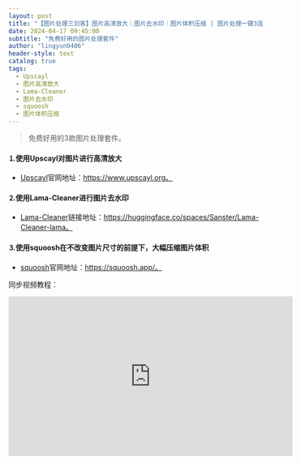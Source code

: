 ```yaml
---
layout: post
title: "【图片处理三剑客】图片高清放大｜图片去水印｜图片体积压缩 | 图片处理一键3连"
date: 2024-04-17 09:45:00
subtitle: "免费好用的图片处理套件"
author: "lingyun0406"
header-style: text
catalog: true
tags:
  - Upscayl
  - 图片高清放大
  - Lama-Cleaner
  - 图片去水印
  - squoosh
  - 图片体积压缩
---
```



> 免费好用的3款图片处理套件。



#### ⒈使用Upscayl对图片进行高清放大

+ [Upscayl](https://www.upscayl.org/)官网地址：https://www.upscayl.org。

#### ⒉使用Lama-Cleaner进行图片去水印

+ [Lama-Cleaner](https://huggingface.co/spaces/Sanster/Lama-Cleaner-lama)链接地址：https://huggingface.co/spaces/Sanster/Lama-Cleaner-lama。

#### ⒊使用squoosh在不改变图片尺寸的前提下，大幅压缩图片体积

+ [squoosh](https://squoosh.app/)官网地址：https://squoosh.app/。

同步视频教程：
<iframe width="560" height="315" src="https://www.youtube.com/embed/pjvjMV4jzAI?si=qamT7TvPiyqIp0An" title="YouTube video player" frameborder="0" allow="accelerometer; autoplay; clipboard-write; encrypted-media; gyroscope; picture-in-picture; web-share" referrerpolicy="strict-origin-when-cross-origin" allowfullscreen></iframe>